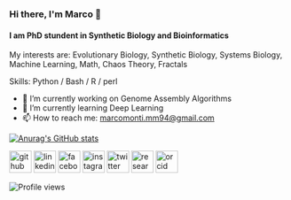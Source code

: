 ### Hi there, I'm Marco 👋

#### I am PhD stundent in Synthetic Biology and Bioinformatics
My interests are: Evolutionary Biology, Synthetic Biology, Systems Biology, Machine Learning, Math, Chaos Theory, Fractals

Skills: Python / Bash / R / perl

- 🔭 I’m currently working on Genome Assembly Algorithms 
- 🌱 I’m currently learning Deep Learning 
- 📫 How to reach me: marcomonti.mm94@gmail.com



[![Anurag's GitHub stats](https://github-readme-stats.vercel.app/api?username=Mmark94&show_icons=true&theme=radical&count_private=true)](https://github.com/anuraghazra/github-readme-stats)


[<img src='https://cdn.jsdelivr.net/npm/simple-icons@3.0.1/icons/github.svg' alt='github' height='40'>](https://github.com/Mmark94)  [<img src='https://cdn.jsdelivr.net/npm/simple-icons@3.0.1/icons/linkedin.svg' alt='linkedin' height='40'>](https://www.linkedin.com/in/marco-monti-1a7293138/)  [<img src='https://cdn.jsdelivr.net/npm/simple-icons@3.0.1/icons/facebook.svg' alt='facebook' height='40'>](https://www.facebook.com/marcomonti94)  [<img src='https://cdn.jsdelivr.net/npm/simple-icons@3.0.1/icons/instagram.svg' alt='instagram' height='40'>](https://www.instagram.com/mmark_94/)  [<img src='https://cdn.jsdelivr.net/npm/simple-icons@3.0.1/icons/twitter.svg' alt='twitter' height='40'>](https://twitter.com/Mm94Marco)  [<img src='https://cdn.jsdelivr.net/npm/simple-icons@3.0.1/icons/researchgate.svg' alt='researchgate' height='40'>](https://www.researchgate.net/profile/Marco-Monti-3)  [<img src='https://cdn.jsdelivr.net/npm/simple-icons@3.0.1/icons/orcid.svg' alt='orcid' height='40'>](https://orcid.org/0000-0003-1266-4325)  


![Profile views](https://gpvc.arturio.dev/Mmark94)  


<!--
[![Top Langs](https://github-readme-stats.vercel.app/api/top-langs/?username=Mmark94)](https://github.com/anuraghazra/github-readme-stats)

[![trophy](https://github-profile-trophy.vercel.app/?username=Mmark94)](https://github.com/ryo-ma/github-profile-trophy)

<p align="center"> 
  Visitor count<br>
  <img src="https://profile-counter.glitch.me/Mmark94/count.svg" />
</p>

Here are some ideas to get you started:

- 🔭 I’m currently working on ...
- 🌱 I’m currently learning ...
- 👯 I’m looking to collaborate on ...
- 🤔 I’m looking for help with ...
- 💬 Ask me about ...
- 📫 How to reach me: ...
- 😄 Pronouns: ...
- ⚡ Fun fact: ...
-->
